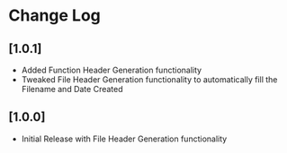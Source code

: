# Change Log

## [1.0.1]

- Added Function Header Generation functionality
- Tweaked File Header Generation functionality to automatically fill the Filename and Date Created

## [1.0.0]

- Initial Release with File Header Generation functionality